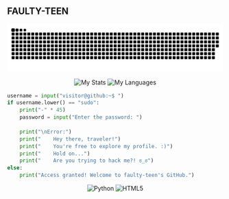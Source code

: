 ## FAULTY-TEEN

![Activity Snake](https://github.com/faulty-teen/faulty-teen/blob/main/snake.svg)

<div align="center">
  <img src="https://github-readme-stats.vercel.app/api/?username=faulty-teen&count_private=true&theme=tokyonight&showicons=true" alt="My Stats" width="48%">
  <img src="https://github-readme-stats.vercel.app/api/top-langs/?username=faulty-teen&langs_count=5&theme=tokyonight" alt="My Languages" width="48%">
</div>

```python
username = input("visitor@github:~$ ")
if username.lower() == "sudo":
    print("-" * 45)
    password = input("Enter the password: ")
    
    print("\nError:")
    print("    Hey there, traveler!")
    print("    You're free to explore my profile. :)")
    print("    Hold on...")
    print("    Are you trying to hack me?! ಠ_ಠ")
else:
    print("Access granted! Welcome to faulty-teen's GitHub.")
```

<div align="center">  <img src="https://camo.githubusercontent.com/d1652ce9d9e41d898ea03bd8772e8accb903947dc6bba2a410d76462f7d63d1b/68747470733a2f2f63646e2e6a7364656c6976722e6e65742f67682f64657669636f6e732f64657669636f6e2f69636f6e732f707974686f6e2f707974686f6e2d6f726967696e616c2e737667" alt="Python" width="12%">
<img src="https://camo.githubusercontent.com/6647554cf19482c32acc6a6a3b8bd68b845fafabd474595e7e92dead3075c3ea/68747470733a2f2f63646e2e6a7364656c6976722e6e65742f67682f64657669636f6e732f64657669636f6e2f69636f6e732f68746d6c352f68746d6c352d6f726967696e616c2e737667" alt="HTML5" width="12%"></div>
